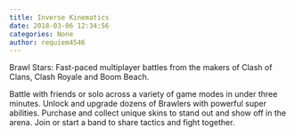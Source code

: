 ```yaml
---
title: Inverse Kinematics
date: 2018-03-06 12:34:56
categories: None
author: requiem4546
---
```


Brawl Stars: Fast-paced multiplayer battles from the makers of Clash of Clans, Clash Royale and Boom Beach.

Battle with friends or solo across a variety of game modes in under three minutes. Unlock and upgrade dozens of Brawlers with powerful super abilities. Purchase and collect unique skins to stand out and show off in the arena. Join or start a band to share tactics and fight together.